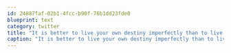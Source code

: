 ```yaml
---
id: 24887faf-02b1-4fcc-b90f-76b1dd23fde0
blueprint: text
category: twitter
title: "It is better to live your own destiny imperfectly than to live an imitation of someone else's life with perfection"
caption: "It is better to live your own destiny imperfectly than to live an imitation of someone else's life with perfection"
---
```

